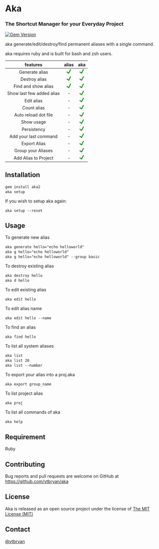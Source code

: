 # Aka

### The Shortcut Manager for your Everyday Project

[![Gem Version](https://badge.fury.io/rb/aka2.svg)](https://badge.fury.io/rb/aka2)

aka generate/edit/destroy/find permanent aliases with a single command.

aka requires ruby and is built for bash and zsh users.

| features                  | alias                        | aka                  |
| :-----------------------: |:----------------------------:| :-------------------:|
| Generate alias                 |  ![Yes](assets/yes.png)        | ![Yes](assets/yes.png) |
| Destroy alias              |  ![Yes](assets/yes.png)        | ![Yes](assets/yes.png) |
| Find and show alias       |  ![Yes](assets/yes.png)        | ![Yes](assets/yes.png) |
| Show last few added alias |  -                           | ![Yes](assets/yes.png) |
| Edit alias                |  -                           | ![Yes](assets/yes.png) |
| Count alias               |  -                           | ![Yes](assets/yes.png) |
| Auto reload dot file      |  -                           | ![Yes](assets/yes.png) |
| Show usage                |  -                           | ![Yes](assets/yes.png) |
| Persistency               |  -                           | ![Yes](assets/yes.png) |
| Add your last command     |  -                           | ![Yes](assets/yes.png) |
| Export Alias              |  -                           | ![Yes](assets/yes.png) |
| Group your Aliases        |  -                           | ![Yes](assets/yes.png) |
| Add Alias to Project      |  -                           | ![Yes](assets/yes.png) |

## Installation

    gem install aka2
    aka setup

If you wish to setup aka again:

    aka setup --reset

## Usage

To generate new alias

    aka generate hello="echo helloworld"
    aka g hello="echo helloworld"
    aka g hello="echo helloworld" --group basic

To destroy existing alias

    aka destroy hello
    aka d hello

To edit existing alias

    aka edit hello

To edit alias name

    aka edit hello --name

To find an alias

    aka find hello

To list all system aliases

    aka list
    aka list 20
    aka list --number


To export your alias into a proj.aka

    aka export group_name

To list project alias

    aka proj

To list all commands of aka

    aka help

## Requirement

Ruby

## Contributing

Bug reports and pull requests are welcome on GitHub at https://github.com/ytbryan/aka

## License

Aka is released as an open source project under the license of [The MIT License (MIT)](http://www.opensource.org/licenses/MIT)

## Contact

[@ytbryan](http://www.twitter.com/ytbryan)
